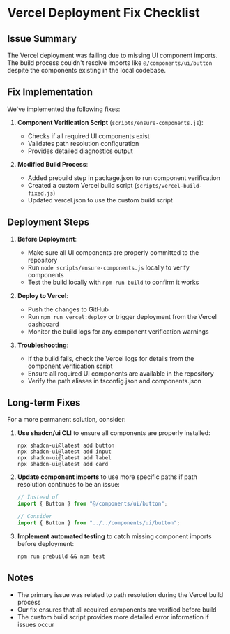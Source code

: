 # Vercel Deployment Fix Checklist

## Issue Summary
The Vercel deployment was failing due to missing UI component imports. The build process couldn't resolve imports like `@/components/ui/button` despite the components existing in the local codebase.

## Fix Implementation
We've implemented the following fixes:

1. **Component Verification Script** (`scripts/ensure-components.js`):
   - Checks if all required UI components exist
   - Validates path resolution configuration
   - Provides detailed diagnostics output

2. **Modified Build Process**:
   - Added prebuild step in package.json to run component verification
   - Created a custom Vercel build script (`scripts/vercel-build-fixed.js`)
   - Updated vercel.json to use the custom build script

## Deployment Steps

1. **Before Deployment**:
   - Make sure all UI components are properly committed to the repository
   - Run `node scripts/ensure-components.js` locally to verify components
   - Test the build locally with `npm run build` to confirm it works

2. **Deploy to Vercel**:
   - Push the changes to GitHub
   - Run `npm run vercel:deploy` or trigger deployment from the Vercel dashboard
   - Monitor the build logs for any component verification warnings

3. **Troubleshooting**:
   - If the build fails, check the Vercel logs for details from the component verification script
   - Ensure all required UI components are available in the repository
   - Verify the path aliases in tsconfig.json and components.json

## Long-term Fixes

For a more permanent solution, consider:

1. **Use shadcn/ui CLI** to ensure all components are properly installed:
   ```
   npx shadcn-ui@latest add button
   npx shadcn-ui@latest add input
   npx shadcn-ui@latest add label
   npx shadcn-ui@latest add card
   ```

2. **Update component imports** to use more specific paths if path resolution continues to be an issue:
   ```typescript
   // Instead of
   import { Button } from "@/components/ui/button";
   
   // Consider
   import { Button } from "../../components/ui/button";
   ```

3. **Implement automated testing** to catch missing component imports before deployment:
   ```
   npm run prebuild && npm test
   ```

## Notes

- The primary issue was related to path resolution during the Vercel build process
- Our fix ensures that all required components are verified before build
- The custom build script provides more detailed error information if issues occur